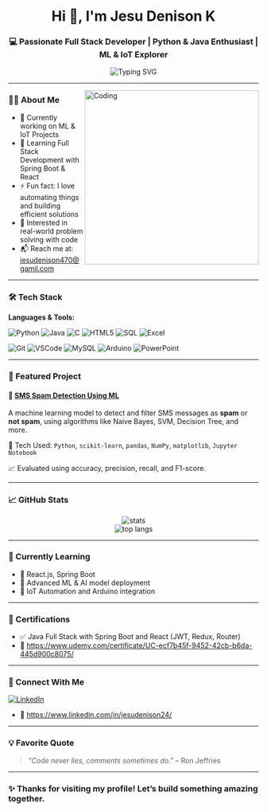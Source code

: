 <h1 align="center">Hi 👋, I'm Jesu Denison K</h1>
<h3 align="center">💻 Passionate Full Stack Developer | Python & Java Enthusiast | ML & IoT Explorer</h3>

<p align="center">
  <img src="https://readme-typing-svg.herokuapp.com?font=Fira+Code&size=22&pause=1000&color=F76D57&center=true&vCenter=true&width=435&lines=Full+Stack+Developer;Machine+Learning+Practitioner;Python+%7C+Java+%7C+IoT+Builder;Always+learning+new+things+%F0%9F%92%A1" alt="Typing SVG" />
</p>

---

<img align="right" alt="Coding" width="350" src="https://cdn.dribbble.com/users/1162077/screenshots/3848914/media/320984a9ca58b3c73274c9259ecf6de8.gif" />

### 👨‍💻 About Me

- 🔭 Currently working on ML & IoT Projects  
- 🌱 Learning Full Stack Development with Spring Boot & React  
- ⚡ Fun fact: I love automating things and building efficient solutions  
- 🧠 Interested in real-world problem solving with code  
- 📬 Reach me at: jesudenison470@gamil.com

---

### 🛠️ Tech Stack

**Languages & Tools:**

![Python](https://img.shields.io/badge/Python-3776AB?style=flat-square&logo=python&logoColor=white)
![Java](https://img.shields.io/badge/Java-007396?style=flat-square&logo=java&logoColor=white)
![C](https://img.shields.io/badge/C-00599C?style=flat-square&logo=c&logoColor=white)
![HTML5](https://img.shields.io/badge/HTML5-E34F26?style=flat-square&logo=html5&logoColor=white)
![SQL](https://img.shields.io/badge/SQL-4479A1?style=flat-square&logo=mysql&logoColor=white)
![Excel](https://img.shields.io/badge/Excel-217346?style=flat-square&logo=microsoft-excel&logoColor=white)

![Git](https://img.shields.io/badge/Git-F05032?style=flat-square&logo=git&logoColor=white)
![VSCode](https://img.shields.io/badge/VSCode-007ACC?style=flat-square&logo=visual-studio-code&logoColor=white)
![MySQL](https://img.shields.io/badge/MySQL-00000F?style=flat-square&logo=mysql&logoColor=white)
![Arduino](https://img.shields.io/badge/Arduino-00979D?style=flat-square&logo=arduino&logoColor=white)
![PowerPoint](https://img.shields.io/badge/PowerPoint-B7472A?style=flat-square&logo=microsoft-powerpoint&logoColor=white)

---

### 🚀 Featured Project

#### 📩 [SMS Spam Detection Using ML](https://github.com/jesudenison/sms-spam-detection)

A machine learning model to detect and filter SMS messages as **spam** or **not spam**, using algorithms like Naive Bayes, SVM, Decision Tree, and more.

🧪 Tech Used: `Python`, `scikit-learn`, `pandas`, `NumPy`, `matplotlib`, `Jupyter Notebook`

📈 Evaluated using accuracy, precision, recall, and F1-score.

---

### 📈 GitHub Stats

<p align="center">
  <img src="https://github-readme-stats.vercel.app/api?username=jesudenison&show_icons=true&theme=tokyonight&hide_border=false" alt="stats" />
  <br />
  <img src="https://github-readme-stats.vercel.app/api/top-langs/?username=jesudenison&layout=compact&theme=tokyonight" alt="top langs" />
</p>

---

### 🎯 Currently Learning

- 🔷 React.js, Spring Boot
- 🔷 Advanced ML & AI model deployment
- 🔷 IoT Automation and Arduino integration

---

### 🏅 Certifications

- ✅ Java Full Stack with Spring Boot and React (JWT, Redux, Router)
- 🔗 https://www.udemy.com/certificate/UC-ecf7b45f-9452-42cb-b6da-445d900c8075/
---

### 🔗 Connect With Me

[![LinkedIn](https://img.shields.io/badge/-LinkedIn-blue?style=flat-square&logo=Linkedin&logoColor=white&link=https://www.linkedin.com/public-profile/settings?trk=d_flagship3_profile_self_view_public_profile)](https://www.linkedin.com/public-profile/settings?trk=d_flagship3_profile_self_view_public_profile)
- 🔗 https://www.linkedin.com/in/jesudenison24/  
---

### 💡 Favorite Quote
> *“Code never lies, comments sometimes do.”* – Ron Jeffries

---

### ✨ Thanks for visiting my profile! Let’s build something amazing together.
